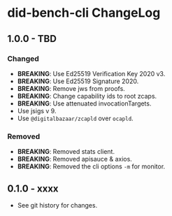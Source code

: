 # did-bench-cli ChangeLog

## 1.0.0 - TBD

### Changed
  - **BREAKING**: Use Ed25519 Verification Key 2020 v3.
  - **BREAKING**: Use Ed25519 Signature 2020.
  - **BREAKING**: Remove jws from proofs.
  - **BREAKING**: Change capability ids to root zcaps.
  - **BREAKING**: Use attenuated invocationTargets.
  - Use jsigs v 9.
  - Use `@digitalbazaar/zcapld` over `ocapld`.

### Removed
  - **BREAKING**: Removed stats client.
  - **BREAKING**: Removed apisauce & axios.
  - **BREAKING**: Removed the cli options `-m` for monitor.

## 0.1.0 - xxxx

- See git history for changes.

